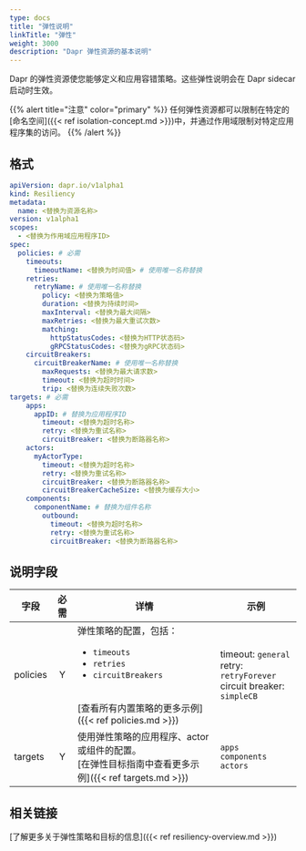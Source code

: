 ```yaml
---
type: docs
title: "弹性说明"
linkTitle: "弹性"
weight: 3000
description: "Dapr 弹性资源的基本说明"
---
```


Dapr 的弹性资源使您能够定义和应用容错策略。这些弹性说明会在 Dapr sidecar 启动时生效。

{{% alert title="注意" color="primary" %}}
任何弹性资源都可以限制在特定的[命名空间]({{< ref isolation-concept.md >}})中，并通过作用域限制对特定应用程序集的访问。
{{% /alert %}}

## 格式

```yml
apiVersion: dapr.io/v1alpha1
kind: Resiliency
metadata:
  name: <替换为资源名称>
version: v1alpha1
scopes:
  - <替换为作用域应用程序ID>
spec:
  policies: # 必需
    timeouts:
      timeoutName: <替换为时间值> # 使用唯一名称替换
    retries:
      retryName: # 使用唯一名称替换
        policy: <替换为策略值>
        duration: <替换为持续时间>
        maxInterval: <替换为最大间隔>
        maxRetries: <替换为最大重试次数>
        matching:
          httpStatusCodes: <替换为HTTP状态码>
          gRPCStatusCodes: <替换为gRPC状态码>
    circuitBreakers:
      circuitBreakerName: # 使用唯一名称替换
        maxRequests: <替换为最大请求数>
        timeout: <替换为超时时间> 
        trip: <替换为连续失败次数>
targets: # 必需
    apps:
      appID: # 替换为应用程序ID
        timeout: <替换为超时名称>
        retry: <替换为重试名称>
        circuitBreaker: <替换为断路器名称>
    actors:
      myActorType: 
        timeout: <替换为超时名称>
        retry: <替换为重试名称>
        circuitBreaker: <替换为断路器名称>
        circuitBreakerCacheSize: <替换为缓存大小>
    components:
      componentName: # 替换为组件名称
        outbound:
          timeout: <替换为超时名称>
          retry: <替换为重试名称>
          circuitBreaker: <替换为断路器名称>
```

## 说明字段

| 字段              | 必需 | 详情 | 示例 |
|--------------------|:--------:|---------|---------|
| policies | Y | 弹性策略的配置，包括： <br><ul><li>`timeouts`</li><li>`retries`</li><li>`circuitBreakers`</li></ul> <br> [查看所有内置策略的更多示例]({{< ref policies.md >}}) | timeout: `general`<br>retry: `retryForever`<br>circuit breaker: `simpleCB` |
| targets | Y | 使用弹性策略的应用程序、actor 或组件的配置。 <br>[在弹性目标指南中查看更多示例]({{< ref targets.md >}})  | `apps` <br>`components`<br>`actors` |

## 相关链接
[了解更多关于弹性策略和目标的信息]({{< ref resiliency-overview.md >}})
